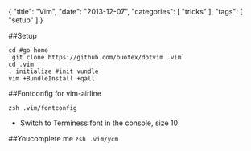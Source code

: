 {
  "title": "Vim",
  "date": "2013-12-07",
  "categories": [
    "tricks"
  ],
  "tags": [
    "setup"
  ]
}

##Setup

~~~ shell
cd #go home
`git clone https://github.com/buotex/dotvim .vim`
cd .vim
. initialize #init vundle
vim +BundleInstall +qall
~~~

##Fontconfig for vim-airline 

``zsh .vim/fontconfig``
- Switch to Terminess font in the console, size 10


##Youcomplete me
``zsh .vim/ycm``

